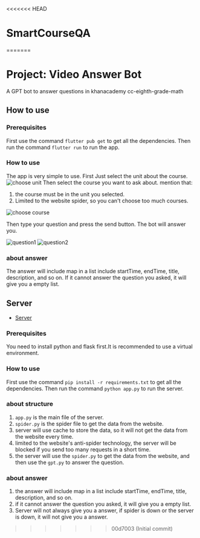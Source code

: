 <<<<<<< HEAD
# SmartCourseQA
=======
# Project: Video Answer Bot

A GPT bot to answer questions in khanacademy cc-eighth-grade-math


## How to use

### Prerequisites

First use the command `flutter pub get` to get all the dependencies. Then run the
command `flutter run` to run the app.

### How to use

The app is very simple to use.
First Just select the unit about the course.
![choose unit](./assets/choose_unit.jpg)
Then select the course you want to ask about.
mention that:

1. the course must be in the unit you selected.
2. Limited to the website spider, so you can't choose too much courses.

![choose course](./assets/select_course.jpg)

Then type your question and press the send button. The bot will answer you.

![question1](./assets/question1.jpg)
![question2](./assets/question2.jpg)

### about answer

The answer will include map in a list include startTime, endTime, title, description, and so on.
If it cannot answer the question you asked, it will give you a empty list.

## Server

- [Server](https://docs.flutter.dev/get-started/codelab)

### Prerequisites

You need to install python and flask first.It is recommended to use a virtual environment.

### How to use

First use the command `pip install -r requirements.txt` to get all the dependencies. Then run the
command `python app.py` to run the server.

### about structure

1. `app.py` is the main file of the server.
2. `spider.py` is the spider file to get the data from the website.
3. server will use cache to store the data, so it will not get the data from the website every time.
4. limited to the website's anti-spider technology, the server will be blocked if you send too many
   requests in a short time.
5. the server will use the `spider.py` to get the data from the website, and then use the `gpt.py`
   to
   answer the question.

### about answer

1. the answer will include map in a list include startTime, endTime, title, description, and so on.
2. if it cannot answer the question you asked, it will give you a empty list.
3. Server will not always give you a answer, if spider is down or the server is down, it will not
   give you a answer.
>>>>>>> 00d7003 (Initial commit)
